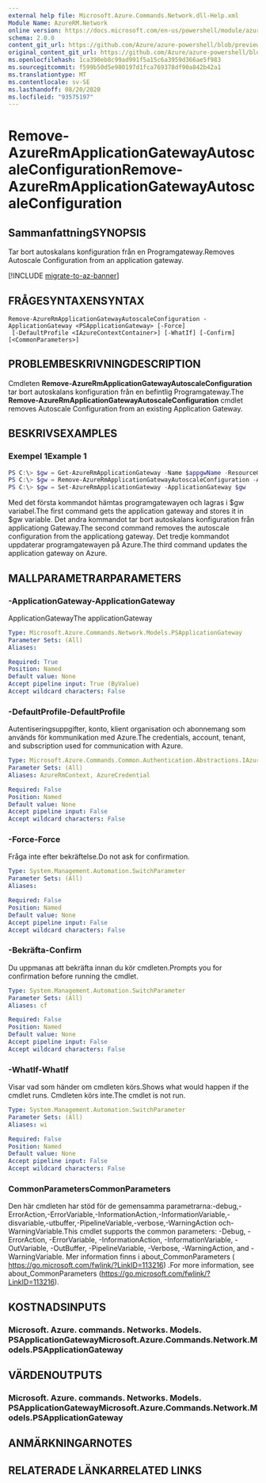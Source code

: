 ```yaml
---
external help file: Microsoft.Azure.Commands.Network.dll-Help.xml
Module Name: AzureRM.Network
online version: https://docs.microsoft.com/en-us/powershell/module/azurerm.network/remove-azurermapplicationgatewayautoscaleconfiguration
schema: 2.0.0
content_git_url: https://github.com/Azure/azure-powershell/blob/preview/src/ResourceManager/Network/Commands.Network/help/Remove-AzureRmApplicationGatewayAutoscaleConfiguration.md
original_content_git_url: https://github.com/Azure/azure-powershell/blob/preview/src/ResourceManager/Network/Commands.Network/help/Remove-AzureRmApplicationGatewayAutoscaleConfiguration.md
ms.openlocfilehash: 1ca390eb8c99ad991f5a15c6a3959d366ae5f983
ms.sourcegitcommit: f599b50d5e980197d1fca769378df90a842b42a1
ms.translationtype: MT
ms.contentlocale: sv-SE
ms.lasthandoff: 08/20/2020
ms.locfileid: "93575197"
---
```

# <span data-ttu-id="a0739-101">Remove-AzureRmApplicationGatewayAutoscaleConfiguration</span><span class="sxs-lookup"><span data-stu-id="a0739-101">Remove-AzureRmApplicationGatewayAutoscaleConfiguration</span></span>

## <span data-ttu-id="a0739-102">Sammanfattning</span><span class="sxs-lookup"><span data-stu-id="a0739-102">SYNOPSIS</span></span>
<span data-ttu-id="a0739-103">Tar bort autoskalans konfiguration från en Programgateway.</span><span class="sxs-lookup"><span data-stu-id="a0739-103">Removes Autoscale Configuration from an application gateway.</span></span>

[!INCLUDE [migrate-to-az-banner](../../includes/migrate-to-az-banner.md)]

## <span data-ttu-id="a0739-104">FRÅGESYNTAXEN</span><span class="sxs-lookup"><span data-stu-id="a0739-104">SYNTAX</span></span>

```
Remove-AzureRmApplicationGatewayAutoscaleConfiguration -ApplicationGateway <PSApplicationGateway> [-Force]
 [-DefaultProfile <IAzureContextContainer>] [-WhatIf] [-Confirm] [<CommonParameters>]
```

## <span data-ttu-id="a0739-105">PROBLEMBESKRIVNING</span><span class="sxs-lookup"><span data-stu-id="a0739-105">DESCRIPTION</span></span>
<span data-ttu-id="a0739-106">Cmdleten **Remove-AzureRmApplicationGatewayAutoscaleConfiguration** tar bort autoskalans konfiguration från en befintlig Programgateway.</span><span class="sxs-lookup"><span data-stu-id="a0739-106">The **Remove-AzureRmApplicationGatewayAutoscaleConfiguration** cmdlet removes Autoscale Configuration from an existing Application Gateway.</span></span>

## <span data-ttu-id="a0739-107">BESKRIVS</span><span class="sxs-lookup"><span data-stu-id="a0739-107">EXAMPLES</span></span>

### <span data-ttu-id="a0739-108">Exempel 1</span><span class="sxs-lookup"><span data-stu-id="a0739-108">Example 1</span></span>
```powershell
PS C:\> $gw = Get-AzureRmApplicationGateway -Name $appgwName -ResourceGroupName $resgpName
PS C:\> $gw = Remove-AzureRmApplicationGatewayAutoscaleConfiguration -ApplicationGateway $gw
PS C:\> $gw = Set-AzureRmApplicationGateway -ApplicationGateway $gw
```

<span data-ttu-id="a0739-109">Med det första kommandot hämtas programgatewayen och lagras i $gw variabel.</span><span class="sxs-lookup"><span data-stu-id="a0739-109">The first command gets the application gateway and stores it in $gw variable.</span></span>
<span data-ttu-id="a0739-110">Det andra kommandot tar bort autoskalans konfiguration från applicationg Gateway.</span><span class="sxs-lookup"><span data-stu-id="a0739-110">The second command removes the autoscale configuration from the applicationg gateway.</span></span>
<span data-ttu-id="a0739-111">Det tredje kommandot uppdaterar programgatewayen på Azure.</span><span class="sxs-lookup"><span data-stu-id="a0739-111">The third command updates the application gateway on Azure.</span></span>

## <span data-ttu-id="a0739-112">MALLPARAMETRAR</span><span class="sxs-lookup"><span data-stu-id="a0739-112">PARAMETERS</span></span>

### <span data-ttu-id="a0739-113">-ApplicationGateway</span><span class="sxs-lookup"><span data-stu-id="a0739-113">-ApplicationGateway</span></span>
<span data-ttu-id="a0739-114">ApplicationGateway</span><span class="sxs-lookup"><span data-stu-id="a0739-114">The applicationGateway</span></span>

```yaml
Type: Microsoft.Azure.Commands.Network.Models.PSApplicationGateway
Parameter Sets: (All)
Aliases:

Required: True
Position: Named
Default value: None
Accept pipeline input: True (ByValue)
Accept wildcard characters: False
```

### <span data-ttu-id="a0739-115">-DefaultProfile</span><span class="sxs-lookup"><span data-stu-id="a0739-115">-DefaultProfile</span></span>
<span data-ttu-id="a0739-116">Autentiseringsuppgifter, konto, klient organisation och abonnemang som används för kommunikation med Azure.</span><span class="sxs-lookup"><span data-stu-id="a0739-116">The credentials, account, tenant, and subscription used for communication with Azure.</span></span>

```yaml
Type: Microsoft.Azure.Commands.Common.Authentication.Abstractions.IAzureContextContainer
Parameter Sets: (All)
Aliases: AzureRmContext, AzureCredential

Required: False
Position: Named
Default value: None
Accept pipeline input: False
Accept wildcard characters: False
```

### <span data-ttu-id="a0739-117">-Force</span><span class="sxs-lookup"><span data-stu-id="a0739-117">-Force</span></span>
<span data-ttu-id="a0739-118">Fråga inte efter bekräftelse.</span><span class="sxs-lookup"><span data-stu-id="a0739-118">Do not ask for confirmation.</span></span>

```yaml
Type: System.Management.Automation.SwitchParameter
Parameter Sets: (All)
Aliases:

Required: False
Position: Named
Default value: None
Accept pipeline input: False
Accept wildcard characters: False
```

### <span data-ttu-id="a0739-119">-Bekräfta</span><span class="sxs-lookup"><span data-stu-id="a0739-119">-Confirm</span></span>
<span data-ttu-id="a0739-120">Du uppmanas att bekräfta innan du kör cmdleten.</span><span class="sxs-lookup"><span data-stu-id="a0739-120">Prompts you for confirmation before running the cmdlet.</span></span>

```yaml
Type: System.Management.Automation.SwitchParameter
Parameter Sets: (All)
Aliases: cf

Required: False
Position: Named
Default value: None
Accept pipeline input: False
Accept wildcard characters: False
```

### <span data-ttu-id="a0739-121">-WhatIf</span><span class="sxs-lookup"><span data-stu-id="a0739-121">-WhatIf</span></span>
<span data-ttu-id="a0739-122">Visar vad som händer om cmdleten körs.</span><span class="sxs-lookup"><span data-stu-id="a0739-122">Shows what would happen if the cmdlet runs.</span></span>
<span data-ttu-id="a0739-123">Cmdleten körs inte.</span><span class="sxs-lookup"><span data-stu-id="a0739-123">The cmdlet is not run.</span></span>

```yaml
Type: System.Management.Automation.SwitchParameter
Parameter Sets: (All)
Aliases: wi

Required: False
Position: Named
Default value: None
Accept pipeline input: False
Accept wildcard characters: False
```

### <span data-ttu-id="a0739-124">CommonParameters</span><span class="sxs-lookup"><span data-stu-id="a0739-124">CommonParameters</span></span>
<span data-ttu-id="a0739-125">Den här cmdleten har stöd för de gemensamma parametrarna:-debug,-ErrorAction,-ErrorVariable,-InformationAction,-InformationVariable,-disvariable,-utbuffer,-PipelineVariable,-verbose,-WarningAction och-WarningVariable.</span><span class="sxs-lookup"><span data-stu-id="a0739-125">This cmdlet supports the common parameters: -Debug, -ErrorAction, -ErrorVariable, -InformationAction, -InformationVariable, -OutVariable, -OutBuffer, -PipelineVariable, -Verbose, -WarningAction, and -WarningVariable.</span></span> <span data-ttu-id="a0739-126">Mer information finns i about_CommonParameters ( https://go.microsoft.com/fwlink/?LinkID=113216) .</span><span class="sxs-lookup"><span data-stu-id="a0739-126">For more information, see about_CommonParameters (https://go.microsoft.com/fwlink/?LinkID=113216).</span></span>

## <span data-ttu-id="a0739-127">KOSTNADS</span><span class="sxs-lookup"><span data-stu-id="a0739-127">INPUTS</span></span>

### <span data-ttu-id="a0739-128">Microsoft. Azure. commands. Networks. Models. PSApplicationGateway</span><span class="sxs-lookup"><span data-stu-id="a0739-128">Microsoft.Azure.Commands.Network.Models.PSApplicationGateway</span></span>

## <span data-ttu-id="a0739-129">VÄRDEN</span><span class="sxs-lookup"><span data-stu-id="a0739-129">OUTPUTS</span></span>

### <span data-ttu-id="a0739-130">Microsoft. Azure. commands. Networks. Models. PSApplicationGateway</span><span class="sxs-lookup"><span data-stu-id="a0739-130">Microsoft.Azure.Commands.Network.Models.PSApplicationGateway</span></span>

## <span data-ttu-id="a0739-131">ANMÄRKNINGAR</span><span class="sxs-lookup"><span data-stu-id="a0739-131">NOTES</span></span>

## <span data-ttu-id="a0739-132">RELATERADE LÄNKAR</span><span class="sxs-lookup"><span data-stu-id="a0739-132">RELATED LINKS</span></span>
